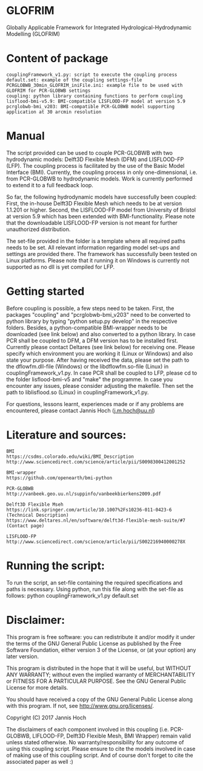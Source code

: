 # GLOFRIM
Globally Applicable Framework for Integrated Hydrological-Hydrodynamic Modelling (GLOFRIM)

# Content of package
	couplingFramework_v1.py: script to execute the coupling process
	default.set: example of the coupling settings-file
	PCRGLOBWB_30min_GLOFRIM_iniFile.ini: example file to be used with GLOFRIM for PCR-GLOBWB settings
	coupling: python library containing functions to perform coupling
	lisflood-bmi-v5.9: BMI-compatible LISFLOOD-FP model at version 5.9
	pcrglobwb-bmi_v203: BMI-compatible PCR-GLOBWB model supporting application at 30 arcmin resolution
	
# Manual
The script provided can be used to couple PCR-GLOBWB with two hydrodynamic models: Delft3D Flexible Mesh (DFM) and LISFLOOD-FP (LFP).
The coupling process is facilitated by the use of the Basic Model Interface (BMI). 
Currently, the coupling process in only one-dimensional, i.e. from PCR-GLOBWB to hydrodynamic models. 
Work is currently performed to extend it to a full feedback loop.

So far, the following hydrodynamic models have successfully been coupled:
First, the in-house Delft3D Flexible Mesh which needs to be at version 1.1.201 or higher.
Second, the LISFLOOD-FP model from University of Bristol at version 5.9 which has been extended with BMI-functionality.
Please note that the downloadable LISFLOOD-FP version is not meant for further unauthorized distribution.

The set-file provided in the folder is a template where all required paths needs to be set.
All relevant information regarding model set-ups and settings are provided there.
The framework has successfully been tested on Linux platforms. Please note that it running it on Windows is currently not supported as no dll is yet compiled for LFP.

# Getting started
Before coupling is possible, a few steps need to be taken. 
First, the packages "coupling" and "pcrglobwb-bmi_v203" need to be converted
to python library by typing "python setup.py develop" in the respective folders. Besides, a python-compatible BMI-wrapper needs to be downloaded (see link below) and also converted
to a python library.
In case PCR shall be coupled to DFM, a DFM version has to be installed first. Currently please contact Deltares (see link below) for receiving one. Please specify which environment you are
working it (Linux or Windows) and also state your purpose.
After having received the data, please set the path to the dflowfm.dll-file (Windows) or the libdflowfm.so-file (Linux) in couplingFramework_v1.py.
In case PCR shall be coupled to LFP, please cd to the folder lisflood-bmi-v5 and "make" the programme. In case you encounter any issues, please consider adjusting the makefile.
Then set the path to liblisflood.so (Linux) in couplingFramework_v1.py.

For questions, lessons learnt, experiences made or if any problems are encountered, please contact Jannis Hoch (j.m.hoch@uu.nl)

# Literature and sources:
	BMI
	https://csdms.colorado.edu/wiki/BMI_Description
	http://www.sciencedirect.com/science/article/pii/S0098300412001252
	
	BMI-wrapper
	https://github.com/openearth/bmi-python
	
	PCR-GLOBWB
	http://vanbeek.geo.uu.nl/suppinfo/vanbeekbierkens2009.pdf
	
	Delft3D Flexible Mseh
	https://link.springer.com/article/10.1007%2Fs10236-011-0423-6 (Technical Description)
	https://www.deltares.nl/en/software/delft3d-flexible-mesh-suite/#7 (Contact page)
	
	LISFLOOD-FP
	http://www.sciencedirect.com/science/article/pii/S002216940000278X

# Running the script:
To run the script, an set-file containing the required specifications and paths is necessary.
Using python, run this file along with the set-file as follows:
	python couplingFramework_v1.py default.set
	
# Disclaimer:
This program is free software: you can redistribute it and/or modify
it under the terms of the GNU General Public License as published by
the Free Software Foundation, either version 3 of the License, or
(at your option) any later version.

This program is distributed in the hope that it will be useful,
but WITHOUT ANY WARRANTY; without even the implied warranty of
MERCHANTABILITY or FITNESS FOR A PARTICULAR PURPOSE.  See the
GNU General Public License for more details.

You should have received a copy of the GNU General Public License
along with this program.  If not, see <http://www.gnu.org/licenses/>.

Copyright (C) 2017 Jannis Hoch

The disclaimers of each component involved in this coupling (i.e. PCR-GLOBWB, LIFLOOD-FP, Delft3D Flexible Mesh, BMI Wrapper)
remain valid unless stated otherwise.
No warranty/responsibility for any outcome of using this coupling script.
Please ensure to cite the models involved in case of making use of this coupling script.
And of course don't forget to cite the associated paper as well :)

